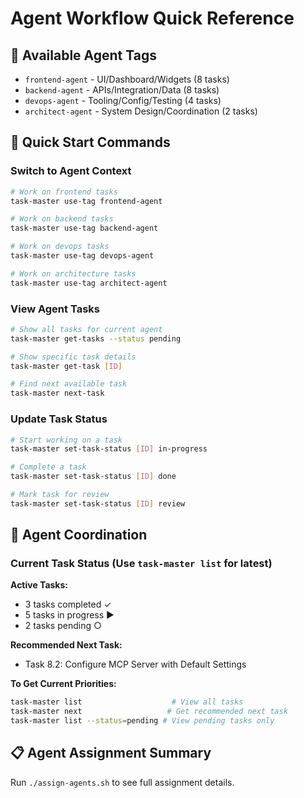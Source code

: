 # Agent Workflow Quick Reference

## 🤖 Available Agent Tags

- `frontend-agent` - UI/Dashboard/Widgets (8 tasks)
- `backend-agent` - APIs/Integration/Data (8 tasks)  
- `devops-agent` - Tooling/Config/Testing (4 tasks)
- `architect-agent` - System Design/Coordination (2 tasks)

## 🎯 Quick Start Commands

### Switch to Agent Context

```bash
# Work on frontend tasks
task-master use-tag frontend-agent

# Work on backend tasks  
task-master use-tag backend-agent

# Work on devops tasks
task-master use-tag devops-agent

# Work on architecture tasks
task-master use-tag architect-agent
```

### View Agent Tasks

```bash
# Show all tasks for current agent
task-master get-tasks --status pending

# Show specific task details
task-master get-task [ID]

# Find next available task
task-master next-task
```

### Update Task Status

```bash
# Start working on a task
task-master set-task-status [ID] in-progress

# Complete a task
task-master set-task-status [ID] done

# Mark task for review
task-master set-task-status [ID] review
```

## 🔄 Agent Coordination

### Current Task Status (Use `task-master list` for latest)

**Active Tasks:**
- 3 tasks completed ✓
- 5 tasks in progress ►  
- 2 tasks pending ○

**Recommended Next Task:**
- Task 8.2: Configure MCP Server with Default Settings

**To Get Current Priorities:**
```bash
task-master list                    # View all tasks
task-master next                   # Get recommended next task
task-master list --status=pending # View pending tasks only
```

## 📋 Agent Assignment Summary

Run `./assign-agents.sh` to see full assignment details.
